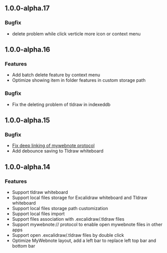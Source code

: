 ## 1.0.0-alpha.17
### Bugfix
* delete problem while click verticle more icon or context menu

## 1.0.0-alpha.16
### Features
* Add batch delete feature by context menu
* Optimize showing item in folder features in custom storage path
### Bugfix
* Fix the deleting problem of tldraw in indexeddb

## 1.0.0-alpha.15
### Bugfix
* [Fix deep linking of mywebnote protocol](https://github.com/wl4g-collect/mywebnote/issues/17)
* Add debounce saving to Tldraw whiteboard

## 1.0.0-alpha.14
### Features
* Support tldraw whiteboard
* Support local files storage for Excalidraw whiteboard and Tldraw whiteboard
* Support local files storage path customization
* Support local files import
* Support files association with .excalidraw/.tldraw files
* Support mywebnote:// protocol to enable open mywebnote files in other apps
* Support open .excalidraw/.tldraw files by double click
* Optimize MyWebnote layout, add a left bar to replace left top bar and bottom bar 
